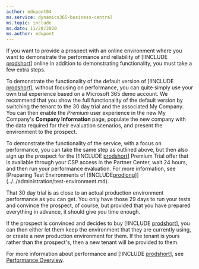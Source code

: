 ```yaml
---
author: edupont04
ms.service: dynamics365-business-central
ms.topic: include
ms.date: 11/20/2020
ms.author: edupont
---
```

If you want to provide a prospect with an online environment where you want to demonstrate the performance and reliability of [!INCLUDE [prodshort](prodshort.md)] online in addition to demonstrating functionality, you must take a few extra steps.  

To demonstrate the functionality of the default version of [!INCLUDE [prodshort](prodshort.md)], without focusing on performance, you can quite simply use your own trial experience based on a Microsoft 365 demo account. We recommend that you show the full functionality of the default version by switching the tenant to the 30 day trial and the associated My Company. You can then enable the *Premium* user experience in the new My Company's **Company Information** page, populate the new company with the data required for their evaluation scenarios, and present the environment to the prospect.  

To demonstrate the functionality of the service, with a focus on performance, you can take the same step as outlined above, but then also sign up the prospect for the [!INCLUDE [prodshort](prodshort.md)] Premium Trial offer that is available through your CSP access in the Partner Center, wait 24 hours, and then run your performance evaluation. For more information, see [Preparing Test Environments of [!INCLUDE[prodlong](prodlong.md)]](../../administration/test-environment.md).  

That 30 day trial is as close to an actual production environment performance as you can get. You only have those 29 days to run your tests and convince the prospect, of course, but provided that you have prepared everything in advance, it should give you time enough.  

If the prospect is convinced and decides to buy [!INCLUDE [prodshort](prodshort.md)], you can then either let them keep the environment that they are currently using, or create a new production environment for them. If the tenant is yours rather than the prospect's, then a new tenant will be provided to them.  

For more information about performance and [!INCLUDE [prodshort](prodshort.md)], see [Performance Overview](../../performance/performance-overview.md).  
